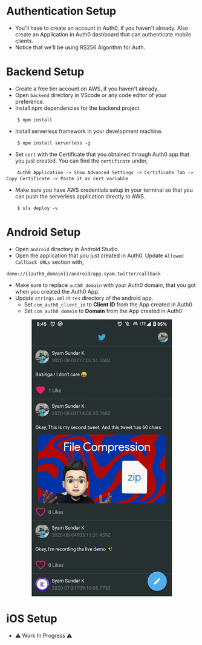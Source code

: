 # Authentication Setup
- You'll have to create an account in Auth0, if you haven't already. Also create an Application in Auth0 dashboard that can authenticate mobile clients.
- Notice that we'll be using RS256 Algorithm for Auth.

# Backend Setup
- Create a free tier account on AWS, if you haven't already.
- Open `backend` directory in VScode or any code editor of your preference.
- Install npm dependencies for the backend project.
```
    $ npm install
```
- Install serverless framework in your development machine.
```
    $ npm install serverless -g
```
- Set `cert` with the Certificate that you obtained through Auth0 app that you just created. You can find the `certificate` under,
```
    Auth0 Application -> Show Advanced Settings -> Certificate Tab -> Copy Certificate -> Paste it as cert variable
``` 
- Make sure you have AWS credentials setup in your terminal so that you can push the serverless application directly to AWS.
```
    $ sls deploy -v
```

# Android Setup
- Open `android` directory in Android Studio.
- Open the application that you just created in Auth0. Update `Allowed Callback URLs` section with,
```
demo://{{auth0_domain}}/android/app.syam.twitter/callback
```
- Make sure to replace `auth0_domain` with your Auth0 domain, that you got when you created the Auth0 App.
- Update `strings.xml` in `res` directory of the android app.
    - Set `com_auth0_client_id` to **Client ID** from the App created in Auth0
    - Set `com_auth0_domain` to **Domain** from the App created in Auth0

<p align="center">
  <img src="docs/img/sls_twitter.gif">
</p>

# iOS Setup
- :warning: Work In Progress :warning:
